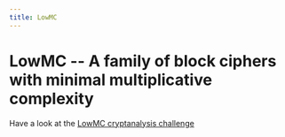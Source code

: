 ```yaml
---
title: LowMC
---
```


# LowMC -- A family of block ciphers with minimal multiplicative complexity

Have a look at the [LowMC cryptanalysis challenge](challenge)

